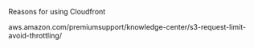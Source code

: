 
Reasons for using Cloudfront

aws.amazon.com/premiumsupport/knowledge-center/s3-request-limit-avoid-throttling/

